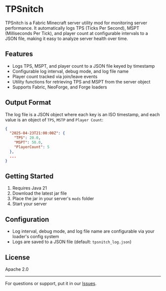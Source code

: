 # TPSnitch

TPSnitch is a Fabric Minecraft server utility mod for monitoring server performance. It automatically logs TPS (Ticks Per Second), MSPT (Milliseconds Per Tick), and player count at configurable intervals to a JSON file, making it easy to analyze server health over time.

## Features
- Logs TPS, MSPT, and player count to a JSON file keyed by timestamp
- Configurable log interval, debug mode, and log file name
- Player count tracked via join/leave events
- Utility functions for retrieving TPS and MSPT from the server object
- Supports Fabric, NeoForge, and Forge loaders

## Output Format
The log file is a JSON object where each key is an ISO timestamp, and each value is an object of `TPS`, `MSTP` and `Player Count`:
```json
{
  "2025-04-23T21:00:00Z": {
    "TPS": 20.0,
    "MSPT": 50.0,
    "PlayerCount": 5
  },
  ...
}
```

## Getting Started
1. Requires Java 21
2. Download the latest jar file
3. Place the jar in your server's `mods` folder
4. Start your server

## Configuration
- Log interval, debug mode, and log file name are configurable via your loader's config system
- Logs are saved to a JSON file (default: `tpsnitch_log.json`)

## License
Apache 2.0

---

For questions or support, put it in our [Issues](https://github.com/Dashtiss/TPSnitch/issues).
